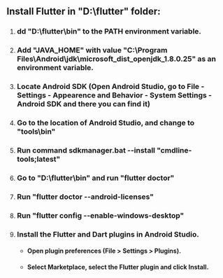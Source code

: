 ## Install Flutter in "D:\flutter" folder:
1. ### dd "D:\flutter\bin" to the PATH environment variable.
2. ### Add "JAVA_HOME" with value "C:\Program Files\Android\jdk\microsoft_dist_openjdk_1.8.0.25\" as an environment variable.
3. ### Locate Android SDK (Open Android Studio, go to File - Settings - Appearence and Behavior - System Settings - Android SDK and there you can find it)
4. ### Go to the location of Android Studio, and change to "tools\bin"
5. ### Run command sdkmanager.bat --install "cmdline-tools;latest"
6. ### Go to "D:\flutter\bin" and run "flutter doctor"
7. ### Run "flutter doctor --android-licenses"
8. ### Run "flutter config --enable-windows-desktop"
9. ### Install the Flutter and Dart plugins in Android Studio.
    - #### Open plugin preferences (File > Settings > Plugins).
    - #### Select Marketplace, select the Flutter plugin and click Install.